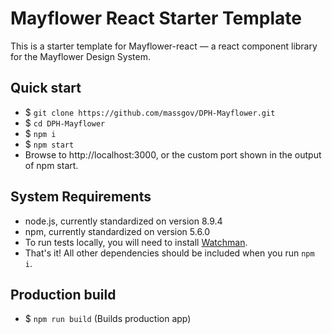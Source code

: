 # Mayflower React Starter Template

This is a starter template for Mayflower-react — a react component library for the Mayflower Design System.

## Quick start

- $ ``git clone https://github.com/massgov/DPH-Mayflower.git``
- $ ``cd DPH-Mayflower``
- $ ``npm i``
- $ ``npm start``
- Browse to http://localhost:3000, or the custom port shown in the output of npm start.

## System Requirements

- node.js, currently standardized on version 8.9.4
- npm, currently standardized on version 5.6.0
- To run tests locally, you will need to install [Watchman](https://facebook.github.io/watchman/docs/install.html).
- That's it! All other dependencies should be included when you run ``npm i``.

## Production build
- $ ``npm run build`` (Builds production app)